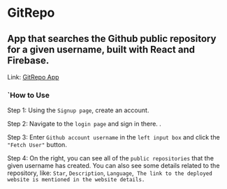 # GitRepo

## App that searches the Github public repository for a given username, built with React and Firebase. 

Link: [GitRepo App](https://abhinav0115.github.io/GitRepo/)


### `How to Use

Step 1: Using the `Signup page`, create an account. 

Step 2: Navigate to the `login page` and sign in there. .

Step 3: Enter `Github account username` in the `left input box` and click the `"Fetch User"` button. 

Step 4: On the right, you can see all of the `public repositories` that the given username has created.
You can also see some details related to the repository, like:
`Star`,
`Description`,
`Language`, 
`The link to the deployed website is mentioned in the website details.`
